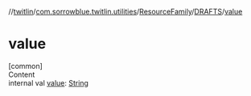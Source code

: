 //[twitlin](../../../index.md)/[com.sorrowblue.twitlin.utilities](../../index.md)/[ResourceFamily](../index.md)/[DRAFTS](index.md)/[value](value.md)



# value  
[common]  
Content  
internal val [value](value.md): [String](https://kotlinlang.org/api/latest/jvm/stdlib/kotlin/-string/index.html)  



